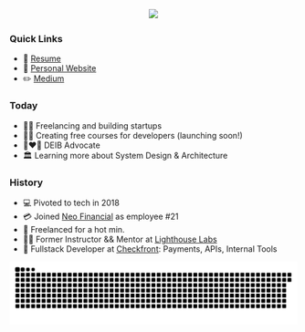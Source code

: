 <p align="center" width="100%">
   <img src="https://user-images.githubusercontent.com/38962736/180025690-ee836b18-7204-43de-adaf-079067f85631.gif" />

   
</p>


### Quick Links
 - :page_with_curl:	[Resume](https://github.com/connkat/Resume/blob/master/KConnolly.pdf)
 - :floppy_disk:	[Personal Website](http://connkat.com)
 - :pencil2:	[Medium](https://medium.com/@connkat)

### Today 
 - :construction_worker_woman:   Freelancing and building startups
 - :woman_student:   Creating free courses for developers (launching soon!)
 - :couple_with_heart_woman_woman:   DEIB Advocate
 - :classical_building:   Learning more about System Design & Architecture

### History 
 - :computer: Pivoted to tech in 2018
 - :credit_card:	 Joined [Neo Financial](http://neofinancial.com) as employee #21
 - :money_with_wings:	Freelanced for a hot min.
 - :woman_teacher:	Former Instructor && Mentor at [Lighthouse Labs](http://lighthouselabs.ca)
 - :palm_tree:   Fullstack Developer at [Checkfront](http:checkfront.com): Payments, APIs, Internal Tools


![Snake animation](https://raw.githubusercontent.com/connkat/connkat/output/github-contribution-grid-snake-dark.svg)
